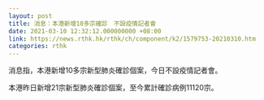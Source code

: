 ```yaml
---
layout: post
title: 消息：本港新增10多宗確診　不設疫情記者會
date: 2021-03-10 12:32:12.000000000 +08:00
link: https://news.rthk.hk/rthk/ch/component/k2/1579753-20210310.htm
categories: rthk
---
```


消息指，本港新增10多宗新型肺炎確診個案，今日不設疫情記者會。

本港昨日新增21宗新型肺炎確診個案，至今累計確診病例11120宗。
